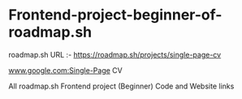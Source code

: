 # Frontend-project-beginner-of-roadmap.sh

roadmap.sh URL :- https://roadmap.sh/projects/single-page-cv

www.google.com:Single-Page CV

All roadmap.sh Frontend project (Beginner) Code and Website links
